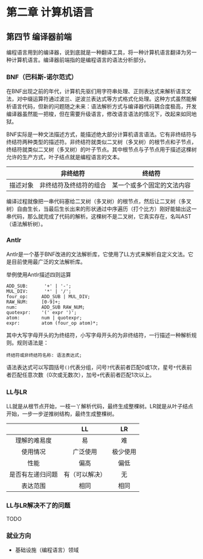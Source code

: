 # 第二章 计算机语言

## 第四节 编译器前端

编程语言用到的编译器，说到底就是一种翻译工具，将一种计算机语言翻译为另一种计算机语言。编译器前端指的是编程语言的语法分析部分。

### BNF（巴科斯-诺尔范式）

在BNF出现之前的年代，计算机先驱们用字符串处理、正则表达式来解析语言文法，对中缀运算符通过波兰、逆波兰表达式等方式格式化处理。这种方式虽然能解析语言代码，但新的问题随之未来：语法解析方式与编译器代码耦合度极高，开发编译器虽然能一把梭，但在需要升级语言，修改语言语法的情况下，改起来如同地狱。

BNF实际是一种文法描述方式，能描述绝大部分计算机语言语法。它有非终结符与终结符两种类型的描述符。非终结符就类似二叉树（多叉树）的根节点和子节点，终结符就类似二叉树（多叉树）的叶子节点。其中根节点与子节点用于描述这棵树允许的生产方式，叶子结点就是编程语言的文本。

| | 非终结符 | 终结符 |
| :---: | :---: | :---: |
| 描述对象 | 非终结符及终结符的组合 | 某一个或多个固定的文法内容 |

编译过程就像把一串代码塞给二叉树（多叉树）的根节点，然后让二叉树（多叉树）自由生长，当最后生长出来的形状通过中序遍历（打个比方）刚好能输出这一串代码，那么就完成了代码的解析。这棵树不是二叉树，它真实存在，名叫AST（语法解析树）。

### Antlr

Antlr是一个基于BNF改进的文法解析库，它使用了LL方式来解析自定义文法。它是目前使用最广泛的文法解析库。

举例使用Antlr描述四则运算

```antlr
ADD_SUB:      '+' | '-';
MUL_DIV:      '*' | '/';
four_op:     ADD_SUB | MUL_DIV;
RAW_NUM:     [0-9]+;
num:         ADD_SUB RAW_NUM;
quotexpr:    '(' expr ')';
atom:        num | quotexpr;
expr:        atom (four_op atom)*;
```

其中大写字母开头的为终结符，小写字母开头的为非终结符，一行描述一种解析规则。规则语法是：

```antlr
终结符或非终结符名称: 语法表达式;
```

语法表达式可以写圆括号`()`代表分组，问号`?`代表前者匹配0或1次，星号`*`代表前者匹配任意次数（0次或无数次），加号`+`代表前者匹配1次以上。

### LL与LR

LL就是从根节点开始，一枝一丫解析代码，最终生成整棵树。LR就是从叶子结点开始，一步一步逆推树结构，最终生成整棵树。

| | LL | LR |
| :---: | :---: | :---: |
| 理解的难易度 | 易 | 难 |
| 使用情况 | 广泛使用 | 极少使用 |
| 性能 | 偏高 | 偏低 |
| 是否有左递归问题 | 有（可以解决） | 无 |
| 表达范围 | 相同 | 相同 |

### LL与LR解决不了的问题

TODO

### 就业方向

- 基础设施（编程语言）领域
